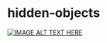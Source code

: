 # hidden-objects 
[![IMAGE ALT TEXT HERE](https://img.youtube.com/vi/CYwPy2ZQHJg/0.jpg)](https://www.youtube.com/watch?v=CYwPy2ZQHJg)
